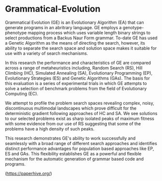 # Grammatical-Evolution

Grammatical Evolution (GE) is an Evolutionary Algorithm (EA) that can generate programs in an abritrary language. GE employs a genotype-phenotype mapping process which uses variable length binary strings to select productions from a Backus Naur Form grammar. To-date GE has used a Genetic Algorithm as the means of directing the search, however, its ability to separate the search space and solution space makes it suitable for use with a variety of search mechanisms.

In this research the performance and characteristics of GE are compared across a range of metaheuristics including, Random Search (RS), Hill Climbing (HC), Simulated Annealing (SA), Evolutionary Programming (EP), Evolutionary Strategies (ES) and Genetic Algorithms (GAs). The basis for this evaluation is a series of experimental trials in which GE attempts to solve a selection of benchmark problems from the field of Evolutionary Computing (EC).

We attempt to profile the problem search spaces revealing complex, noisy, discontinuous multimodal landscapes which prove difficult for the deterministic gradient following approaches of HC and SA. We see solutions to our selected problems exist as sharp isolated peaks of maximum fitness with some evidence from our use of RS suggesting that some of the problems have a high density of such peaks.

This research demonstrates GE's ability to work successfully and seamlessly with a broad range of different search approaches and identifies  distinct performance advantages for population based approaches like EP, ES and GAs. This flexibility establishes GE as a powerful and flexible mechanism for the automatic generation of grammar based code and programs. 


(https://paperhive.org/)
